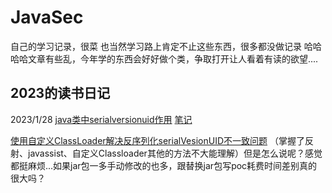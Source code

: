 # JavaSec

自己的学习记录，很菜
也当然学习路上肯定不止这些东西，很多都没做记录
哈哈哈哈文章有些乱，今年学的东西会好好做个类，争取打开让人看着有读的欲望....

## 2023的读书日记

2023/1/28 
[java类中serialversionuid作用](https://www.cnblogs.com/duanxz/p/3511695.html) [笔记](https://github.com/Xsw6/JavaSec/blob/main/JAVA%E5%AE%89%E5%85%A8%E5%AD%A6%E4%B9%A0-JavaBase/serialVersionUID.md)

[使用自定义ClassLoader解决反序列化serialVesionUID不一致问题](https://gv7.me/articles/2020/deserialization-of-serialvesionuid-conflicts-using-a-custom-classloader/) （掌握了反射、javassist、自定义Classloader其他的方法不大能理解）但是怎么说呢？感觉都挺麻烦...如果jar包一多手动修改的也多，跟替换jar包写poc耗费时间差别真的很大吗？
